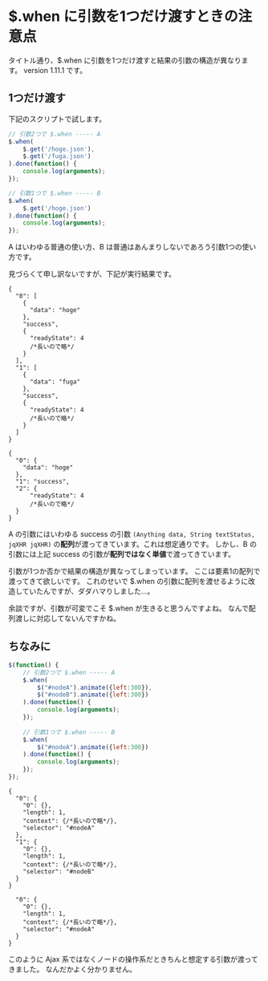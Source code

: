 # $.when に引数を1つだけ渡すときの注意点

タイトル通り、$.when に引数を1つだけ渡すと結果の引数の構造が異なります。
version 1.11.1 です。

## 1つだけ渡す

下記のスクリプトで試します。

```javascript
// 引数2つで $.when ----- A
$.when(
	$.get('/hoge.json'),
	$.get('/fuga.json')
).done(function() {
	console.log(arguments);
});

// 引数1つで $.when ----- B
$.when(
	$.get('/hoge.json')
).done(function() {
	console.log(arguments);
});
```

A はいわゆる普通の使い方、B は普通はあんまりしないであろう引数1つの使い方です。

見づらくて申し訳ないですが、下記が実行結果です。


```json:Aの出力
{
  "0": [
    {
      "data": "hoge"
    },
    "success",
    {
      "readyState": 4
      /*長いので略*/
    }
  ],
  "1": [
    {
      "data": "fuga"
    },
    "success",
    {
      "readyState": 4
      /*長いので略*/
    }
  ]
}
```

```json:Bの出力
{
  "0": {
    "data": "hoge"
  },
  "1": "success",
  "2": {
      "readyState": 4
      /*長いので略*/
  }
}
```

A の引数にはいわゆる success の引数 `(Anything data, String textStatus, jqXHR jqXHR)` の**配列**が渡ってきています。これは想定通りです。
しかし、B の引数には上記 success の引数が**配列ではなく単値**で渡ってきています。

引数が1つか否かで結果の構造が異なってしまっています。
ここは要素1の配列で渡ってきて欲しいです。
これのせいで $.when の引数に配列を渡せるように改造していたんですが、ダダハマりしました…。

余談ですが、引数が可変でこそ $.when が生きると思うんですよね。
なんで配列渡しに対応してないんですかね。

## ちなみに

```javascript
$(function() {
	// 引数2つで $.when ----- A
	$.when(
		$("#nodeA").animate({left:300}),
		$("#nodeB").animate({left:300})
	).done(function() {
		console.log(arguments);
	});
	
	// 引数1つで $.when ----- B
	$.when(
		$("#nodeA").animate({left:300})
	).done(function() {
		console.log(arguments);
	});
});
```

```json:Aの出力
{
  "0": {
    "0": {},
    "length": 1,
    "context": {/*長いので略*/},
    "selector": "#nodeA"
  },
  "1": {
    "0": {},
    "length": 1,
    "context": {/*長いので略*/},
    "selector": "#nodeB"
  }
}
```

```json:Bの出力{
  "0": {
    "0": {},
    "length": 1,
    "context": {/*長いので略*/},
    "selector": "#nodeA"
  }
}
```

このように Ajax 系ではなくノードの操作系だときちんと想定する引数が渡ってきました。
なんだかよく分かりません。

